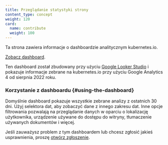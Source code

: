 ```yaml
---
title: Przeglądanie statystyki strony
content_type: concept
weight: 120
card:
  name: contribute
  weight: 100
---
```


<!-- overview -->

Ta strona zawiera informacje o dashboardzie analitycznym kubernetes.io.


<!-- body -->

[Zobacz dashboard](https://lookerstudio.google.com/u/0/reporting/fe615dc5-59b0-4db5-8504-ef9eacb663a9/page/4VDGB/).

Ten dashboard został zbudowany przy użyciu [Google Looker Studio](https://lookerstudio.google.com/overview) i pokazuje informacje zebrane na kubernetes.io przy użyciu Google Analytics 4 od sierpnia 2022 roku. 

### Korzystanie z dashboardu {#using-the-dashboard}

Domyślnie dashboard pokazuje wszystkie zebrane analizy z ostatnich 30 dni. Użyj selektora dat, aby zobaczyć dane z innego zakresu dat. Inne opcje filtrowania pozwalają na przeglądanie danych w oparciu o lokalizację użytkownika, urządzenie używane do dostępu do witryny, tłumaczenie używanych dokumentów i więcej.

 Jeśli zauważysz problem z tym dashboardem lub chcesz zgłosić jakieś usprawnienia, proszę [otwórz zgłoszenie](https://github.com/kubernetes/website/issues/new/choose).
